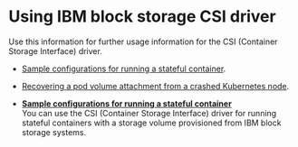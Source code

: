 # Using IBM block storage CSI driver

Use this information for further usage information for the CSI \(Container Storage Interface\) driver.

-   [Sample configurations for running a stateful container](csi_ug_using_sample.md).
-   [Recovering a pod volume attachment from a crashed Kubernetes node](csi_ug_node_crash.md).

-   **[Sample configurations for running a stateful container](csi_ug_using_sample.md)**  
You can use the CSI \(Container Storage Interface\) driver for running stateful containers with a storage volume provisioned from IBM block storage systems.

